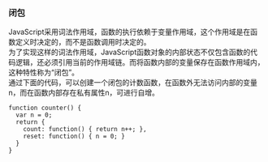 ### 闭包
JavaScript采用词法作用域，函数的执行依赖于变量作用域，这个作用域是在函数定义时决定的，而不是函数调用时决定的。    
为了实现这样的词法作用域，JavaScript函数对象的内部状态不仅包含函数的代码逻辑，还必须引用当前的作用域链。而将函数内部的变量保存在函数作用域内，这种特性称为“闭包”。    
通过下面的代码，可以创建一个闭包的计数函数，在函数外无法访问内部的变量n，而在函数内部存在私有属性n，可进行自增。
```
function counter() {
  var n = 0;
  return {
    count: function() { return n++; },
    reset: function() { n = 0; }
  }
}
```
